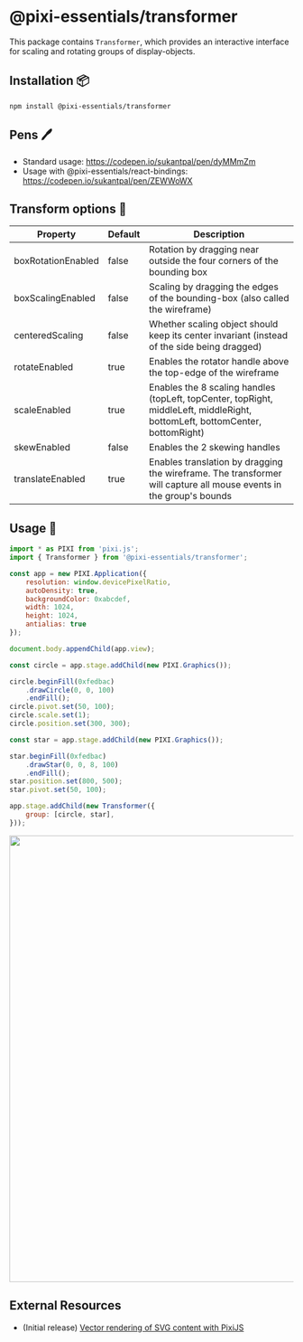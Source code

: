 # @pixi-essentials/transformer

This package contains `Transformer`, which provides an interactive interface for scaling and rotating groups of display-objects.

## Installation :package:

```base
npm install @pixi-essentials/transformer
```

## Pens :pen:

+ Standard usage: https://codepen.io/sukantpal/pen/dyMMmZm
+ Usage with @pixi-essentials/react-bindings: https://codepen.io/sukantpal/pen/ZEWWoWX

## Transform options :page_with_curl:

| Property           | Default         | Description                                                                                 |
| ------------------ | --------------- | ------------------------------------------------------------------------------------------- |
| boxRotationEnabled | false           | Rotation by dragging near outside the four corners of the bounding box                      |
| boxScalingEnabled  | false           | Scaling by dragging the edges of the bounding-box (also called the wireframe)               |
| centeredScaling    | false           | Whether scaling object should keep its center invariant (instead of the side being dragged) |
| rotateEnabled      | true            | Enables the rotator handle above the top-edge of the wireframe                              |
| scaleEnabled       | true            | Enables the 8 scaling handles (topLeft, topCenter, topRight, middleLeft, middleRight, bottomLeft, bottomCenter, bottomRight) |
| skewEnabled        | false           | Enables the 2 skewing handles                                                               |
| translateEnabled   | true            | Enables translation by dragging the wireframe. The transformer will capture all mouse events in the group's bounds |


## Usage :page_facing_up:

```js
import * as PIXI from 'pixi.js';
import { Transformer } from '@pixi-essentials/transformer';

const app = new PIXI.Application({
    resolution: window.devicePixelRatio,
    autoDensity: true,
    backgroundColor: 0xabcdef,
    width: 1024,
    height: 1024,
    antialias: true
});

document.body.appendChild(app.view);

const circle = app.stage.addChild(new PIXI.Graphics());

circle.beginFill(0xfedbac)
    .drawCircle(0, 0, 100)
    .endFill();
circle.pivot.set(50, 100);
circle.scale.set(1);
circle.position.set(300, 300);

const star = app.stage.addChild(new PIXI.Graphics());

star.beginFill(0xfedbac)
    .drawStar(0, 0, 8, 100)
    .endFill();
star.position.set(800, 500);
star.pivot.set(50, 100);

app.stage.addChild(new Transformer({
    group: [circle, star],
}));
```

<p align="center">
<img src="https://i.imgur.com/b82qYjF.png" width="790px" />
</p>

## External Resources

* (Initial release) [Vector rendering of SVG content with PixiJS](https://medium.com/javascript-in-plain-english/vector-rendering-of-svg-content-with-pixijs-6f26c91f09ee?source=friends_link&sk=1faf7f354ab39bd79d476bf33e9d44d1)
